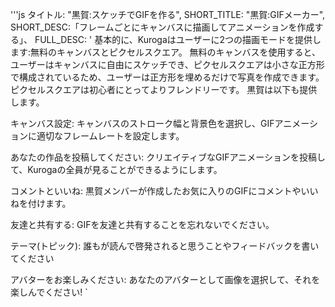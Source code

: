 '''js
  タイトル: "黒賀:スケッチでGIFを作る",
  SHORT_TITLE: "黒賀:GIFメーカー",
  SHORT_DESC:「フレームごとにキャンバスに描画してアニメーションを作成する」、
  FULL_DESC: '
  基本的に、Kurogaはユーザーに2つの描画モードを提供します:無料のキャンバスとピクセルスクエア。
  無料のキャンバスを使用すると、ユーザーはキャンバスに自由にスケッチでき、ピクセルスクエアは小さな正方形で構成されているため、ユーザーは正方形を埋めるだけで写真を作成できます。
  ピクセルスクエアは初心者にとってよりフレンドリーです。
  黒賀は以下も提供します。

キャンバス設定:
      キャンバスのストローク幅と背景色を選択し、GIFアニメーションに適切なフレームレートを設定します。
      
あなたの作品を投稿してください:
      クリエイティブなGIFアニメーションを投稿して、Kurogaの全員が見ることができるようにします。
      
コメントといいね:
      黒賀メンバーが作成したお気に入りのGIFにコメントやいいねを付けます。
      
友達と共有する:
      GIFを友達と共有することを忘れないでください。
      
テーマ(トピック):
      誰もが読んで啓発されると思うことやフィードバックを書いてください
      
アバターをお楽しみください:
      あなたのアバターとして画像を選択して、それを楽しんでください!
  `
```
